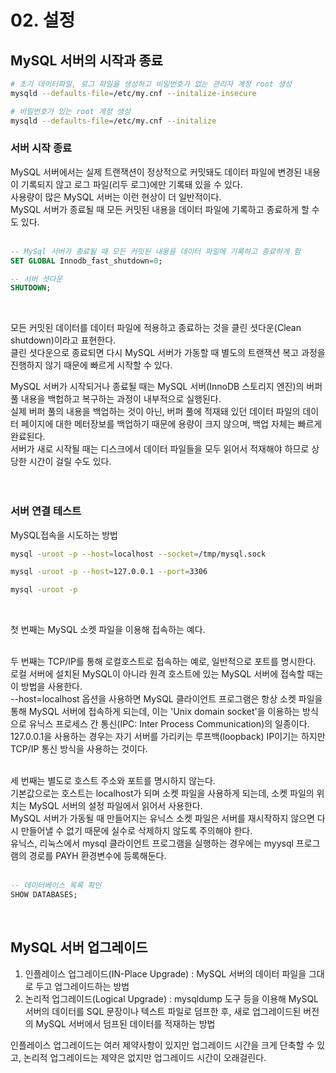# 02. 설정

## MySQL 서버의 시작과 종료

```bash
# 초기 데이터파일, 로그 파일을 생성하고 비밀번호가 없는 관리자 계정 root 생성
mysqld --defaults-file=/etc/my.cnf --initalize-insecure

# 비밀번호가 있는 root 계정 생성
mysqld --defaults-file=/etc/my.cnf --initalize
```

### 서버 시작 종료

MySQL 서버에서는 실제 트랜잭션이 정상적으로 커밋돼도 데이터 파일에 변경된 내용이 기록되지 않고 로그 파일(리두 로그)에만 기록돼 있을 수 있다.  
사용량이 많은 MySQL 서버는 이런 현상이 더 일반적이다.  
MySQL 서버가 종료될 때 모든 커밋된 내용을 데이터 파일에 기록하고 종료하게 할 수도 있다.  
<br/>
```sql
-- MySql 서버가 종료될 때 모든 커밋된 내용을 데이터 파일에 기록하고 종료하게 함
SET GLOBAL Innodb_fast_shutdown=0;

-- 서버 셧다운
SHUTDOWN;
```
<br/>

모든 커밋된 데이터를 데이터 파일에 적용하고 종료하는 것을 클린 셧다운(Clean shutdown)이라고 표현한다.  
클린 셧다운으로 종료되면 다시 MySQL 서버가 가동할 때 별도의 트랜잭션 복고 과정을 진행하지 않기 때문에 빠르게 시작할 수 있다.  

MySQL 서버가 시작되거나 종료될 때는 MySQL 서버(InnoDB 스토리지 엔진)의 버퍼 풀 내용을 백헙하고 복구하는 과정이 내부적으로 실행된다.  
실제 버퍼 풀의 내용을 백업하는 것이 아닌, 버퍼 풀에 적재돼 있던 데이터 파일의 데이터 페이지에 대한 메터장보를 백업하기 때문에 용량이 크지 않으며, 백업 자체는 빠르게 완료된다.  
서버가 새로 시작될 때는 디스크에서 데이터 파일들을 모두 읽어서 적재해야 하므로 상당한 시간이 걸릴 수도 있다.  
<br/>
<br/>

### 서버 연결 테스트

MySQL접속을 시도하는 방법

```bash
mysql -uroot -p --host=localhost --socket=/tmp/mysql.sock

mysql -uroot -p --host=127.0.0.1 --port=3306

mysql -uroot -p
```
<br/>

첫 번째는 MySQL 소켓 파일을 이용해 접속하는 예다.  
<br/>

두 번째는 TCP/IP를 통해 로컬호스트로 접속하는 예로, 일반적으로 포트를 명시한다.  
로컬 서버에 설치된 MySQL이 아니라 원격 호스트에 있는 MySQL 서버에 접속할 때는 이 방법을 사용한다.  
--host=localhost 옵션을 사용하면 MySQL 클라이언트 프로그램은 항상 소켓 파일을 통해 MySQL 서버에 접속하게 되는데, 이는 'Unix domain socket'을 이용하는 방식으로 유닉스 프로세스 간 통신(IPC: Inter Process Communication)의 일종이다.  
127.0.0.1을 사용하는 경우는 자기 서버를 가리키는 루프백(loopback) IP이기는 하지만 TCP/IP 통신 방식을 사용하는 것이다.  
<br/>

세 번째는 별도로 호스트 주소와 포트를 명시하지 않는다.  
기본값으로는 호스트는 localhost가 되며 소켓 파일을 사용하게 되는데, 소켓 파일의 위치는 MySQL 서버의 설정 파일에서 읽어서 사용한다.   
MySQL 서버가 가동될 때 만들어지는 유닉스 소켓 파일은 서버를 재시작하지 않으면 다시 만들어낼 수 없기 때문에 실수로 삭제하지 않도록 주의해야 한다.  
유닉스, 리눅스에서 mysql 클라이언트 프로그램을 실행하는 경우에는 myysql 프로그램의 경로를 PAYH 환경변수에 등록해둔다.  
<br/>

```sql
-- 데이터베이스 목록 확인
SHOW DATABASES;
```
<br/>

## MySQL 서버 업그레이드

1. 인플레이스 업그레이드(IN-Place Upgrade) : MySQL 서버의 데이터 파일을 그대로 두고 업그레이드하는 방법
2. 논리적 업그레이드(Logical Upgrade) : mysqldump 도구 등을 이용해 MySQL 서버의 데이터를 SQL 문장이나 텍스트 파일로 덤프한 후, 새로 업그레이드된 버전의 MySQL 서버에서 덤프된 데이터를 적재하는 방법  

인플레이스 업그레이드는 여러 제약사항이 있지만 업그레이드 시간을 크게 단축할 수 있고, 논리적 업그레이드는 제약은 없지만 업그레이드 시간이 오래걸린다.  
